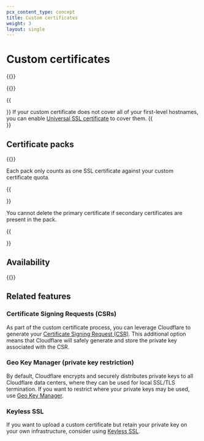 ```yaml
---
pcx_content_type: concept
title: Custom certificates
weight: 3
layout: single
---
```


# Custom certificates

{{<render file="_custom-certificates-definition.md">}}
<br/>

{{<render file="_custom-certificates-management.md">}}

 {{<Aside type="note">}}
If your custom certificate does not cover all of your first-level hostnames, you can enable [Universal SSL certificate](/ssl/edge-certificates/universal-ssl/) to cover them.
{{</Aside>}}

## Certificate packs

{{<render file="_custom-cert-ciphers.md">}}

Each pack only counts as one SSL certificate against your custom certificate quota.

{{<Aside type="note">}}

You cannot delete the primary certificate if secondary certificates are present in the pack.

{{</Aside>}}

## Availability

{{<feature-table id="ssl.custom_certificates">}}

## Related features

### Certificate Signing Requests (CSRs)

As part of the custom certificate process, you can leverage Cloudflare to generate your [Certificate Signing Request (CSR)](/ssl/edge-certificates/additional-options/certificate-signing-requests/). This additional option means that Cloudflare will safely generate and store the private key associated with the CSR.

### Geo Key Manager (private key restriction)

By default, Cloudflare encrypts and securely distributes private keys to all Cloudflare data centers, where they can be used for local SSL/TLS termination. If you want to restrict where your private keys may be used, use [Geo Key Manager](/ssl/edge-certificates/geokey-manager/).

### Keyless SSL

If you want to upload a custom certificate but retain your private key on your own infrastructure, consider using [Keyless SSL](/ssl/keyless-ssl/).

